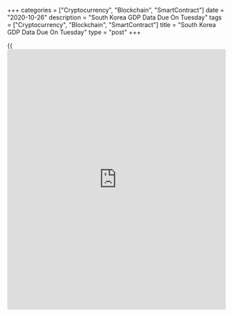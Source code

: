 +++
categories = ["Cryptocurrency", "Blockchain", "SmartContract"]
date = "2020-10-26"
description = "South Korea GDP Data Due On Tuesday"
tags = ["Cryptocurrency", "Blockchain", "SmartContract"]
title = "South Korea GDP Data Due On Tuesday"
type = "post"
+++

{{<iframe id="large-banner" src="https://www.bounty.group/#slide=13.0" width="100%" height="600" scrolling="no" style="border: 0px solid rgb(216, 221, 230); border-radius: 3px;">}}

South Korea will on Tuesday release an advance estimate for Q3 gross
domestic product, highlighting a modest day for Asia-Pacific economic
activity.

GDP is expected to add 1.7 percent on quarter and fall 1.9 percent on
year after sinking 3.2 percent on quarter and 2.7 percent on year in the
three months prior.

China will provide year-to-date September figures for industrial
profits; in August, profits were down 4.4 percent on year.

New Zealand will see September numbers for imports, exports and trade
balance. In August, imports were worth NZ$4.76 billion and exports were
at NZ$4.41 billion for a trade deficit of NZ$353 million.

Hong Kong will provide September figures for imports, exports and trade
balance. In August, imports were down 5.7 percent on year and exports
were down an annual 2.3 percent for a trade deficit of 14.6 billion HKD.

For comments and feedback [contact](https://www.playgroundfx.com/contact/): editorial@rtt[news](https://www.letsplayfx.com/blog/forex-news-website/).com

[Economic News][1]

 **What parts of the world are seeing the best (and worst) economic
performances lately? Click[here][2] to check out our [Econ Scorecard][2]
and find out! See up-to-the-moment [ranking](https://www.playgroundfx.com/blog/crypto-exchange-ranking/)s for the best and worst
performers in [GDP][3], [unemployment rate][4], [inflation][5] and much
more.**

   1. www.rtt[news](https://www.letsplayfx.com/blog/forex-news-website/).com/Content/EconomicNews.aspx
   2. www.rtt[news](https://www.letsplayfx.com/blog/forex-news-website/).com/economic-scorecard/world-rank/PPI/highest-performance.aspx
   3. www.rtt[news](https://www.letsplayfx.com/blog/forex-news-website/).com/economic-scorecard/world-rank/GDP/highest-performance.aspx
   4. www.rtt[news](https://www.letsplayfx.com/blog/forex-news-website/).com/economic-scorecard/world-rank/unemployment-rate/lowest-performance.aspx
   5. www.rtt[news](https://www.letsplayfx.com/blog/forex-news-website/).com/economic-scorecard/world-rank/CPI/highest-performance.aspx